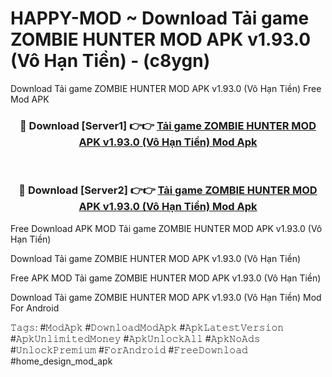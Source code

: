 # HAPPY-MOD ~ Download Tải game ZOMBIE HUNTER MOD APK v1.93.0 (Vô Hạn Tiền) - (c8ygn)
Download Tải game ZOMBIE HUNTER MOD APK v1.93.0 (Vô Hạn Tiền) Free Mod APK

<div align="center">
<h3>🔴 Download [Server1] 👉👉 <a href="https://apk-comot.site?title=Tải_game_ZOMBIE_HUNTER_MOD_APK_v1.93.0_(Vô_Hạn_Tiền)">Tải game ZOMBIE HUNTER MOD APK v1.93.0 (Vô Hạn Tiền) Mod Apk</a></h3><br>

<h3>🔴 Download [Server2] 👉👉 <a href="https://apk-comot.site?title=Tải_game_ZOMBIE_HUNTER_MOD_APK_v1.93.0_(Vô_Hạn_Tiền)">Tải game ZOMBIE HUNTER MOD APK v1.93.0 (Vô Hạn Tiền) Mod Apk</a></h3>
</div>


Free Download APK MOD Tải game ZOMBIE HUNTER MOD APK v1.93.0 (Vô Hạn Tiền)

Download Tải game ZOMBIE HUNTER MOD APK v1.93.0 (Vô Hạn Tiền) 

Free APK MOD Tải game ZOMBIE HUNTER MOD APK v1.93.0 (Vô Hạn Tiền) 

Download Tải game ZOMBIE HUNTER MOD APK v1.93.0 (Vô Hạn Tiền) Mod For Android

𝚃𝚊𝚐𝚜: #𝙼𝚘𝚍𝙰𝚙𝚔 #𝙳𝚘𝚠𝚗𝚕𝚘𝚊𝚍𝙼𝚘𝚍𝙰𝚙𝚔 #𝙰𝚙𝚔𝙻𝚊𝚝𝚎𝚜𝚝𝚅𝚎𝚛𝚜𝚒𝚘𝚗 #𝙰𝚙𝚔𝚄𝚗𝚕𝚒𝚖𝚒𝚝𝚎𝚍𝙼𝚘𝚗𝚎𝚢 #𝙰𝚙𝚔𝚄𝚗𝚕𝚘𝚌𝚔𝙰𝚕𝚕 #𝙰𝚙𝚔𝙽𝚘𝙰𝚍𝚜 #𝚄𝚗𝚕𝚘𝚌𝚔𝙿𝚛𝚎𝚖𝚒𝚞𝚖 #𝙵𝚘𝚛𝙰𝚗𝚍𝚛𝚘𝚒𝚍 #𝙵𝚛𝚎𝚎𝙳𝚘𝚠𝚗𝚕𝚘𝚊𝚍 #home_design_mod_apk